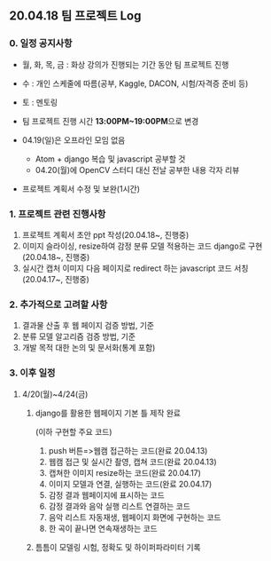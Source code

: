 ## 20.04.18 팀 프로젝트 Log

### 0. 일정 공지사항

- 월, 화, 목, 금 : 화상 강의가 진행되는 기간 동안 팀 프로젝트 진행

- 수 : 개인 스케줄에 따름(공부, Kaggle, DACON, 시험/자격증 준비 등)
- 토 : 멘토링

- 팀 프로젝트 진행 시간 **13:00PM~19:00PM**으로 변경

- 04.19(일)은 오프라인 모임 없음

  -  Atom + django 복습 및 javascript 공부할 것 
  - 04.20(월)에 OpenCV  스터디 대신 전날 공부한 내용 각자 리뷰

- 프로젝트 계획서 수정 및 보완(1시간) 

  

### 1. 프로젝트 관련 진행사항

1. 프로젝트 계획서 초안 ppt 작성(20.04.18~, 진행중)
2. 이미지 슬라이싱, resize하여 감정 분류 모델 적용하는 코드 django로 구현(20.04.18~, 진행중)
3. 실시간 캡처 이미지 다음 페이지로 redirect 하는 javascript 코드 서칭(20.04.17~, 진행중)



### 2. 추가적으로 고려할 사항

1. 결과물 산출 후 웹 페이지 검증 방법, 기준
2. 분류 모델 알고리즘 검증 방법, 기준
3. 개발 목적 대한 논의 및 문서화(통계 포함)



### 3. 이후 일정

1. 4/20(월)~4/24(금)

   1. django를 활용한 웹페이지 기본 틀 제작 완료

      (이하 구현할 주요 코드)

      1. push 버튼=>웹캠 접근하는 코드(완료 20.04.13)
      2. 웹캠 접근 및 실시간 촬영, 캡쳐 코드(완료 20.04.13)
      3. 캡쳐한 이미지 resize하는 코드(완료 20.04.17)
      4. 이미지 모델과 연결, 실행하는 코드(완료 20.04.17)
      5. 감정 결과 웹페이지에 표시하는 코드
      6. 감정 결과와 음악 실행 리스트 연결하는 코드
      7. 음악 리스트 자동재생, 웹페이지 화면에 구현하는 코드
      8. 한 곡이 끝나면 연속재생하는 코드

   2. 틈틈이 모델링 시험, 정확도 및 하이퍼파라미터 기록
